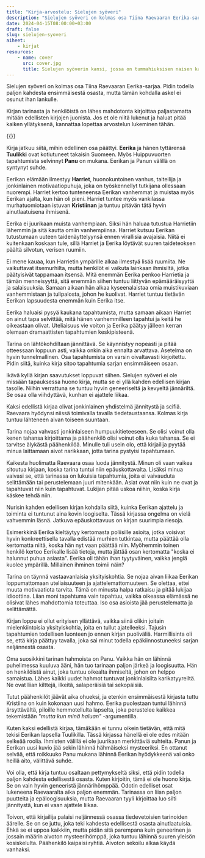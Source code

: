 ```yaml
---
title: "Kirja-arvostelu: Sielujen syöveri"
description: "Sielujen syöveri on kolmas osa Tiina Raevaaran Eerika-sarjaa. Pidin todella paljon kahdesta ensimmäisestä osasta, mutta tämän kohdalla askel ei osunut ihan lankulle."
date: 2024-04-15T08:00:00+03:00
draft: false
slug: sielujen-syoveri
aiheet:
    - kirjat
resources:
    - name: cover
      src: cover.jpg
      title: Sielujen syöverin kansi, jossa on tummahiuksisen naisen kasvot savukiehkuroiden ympäröimänä.
---
```


Sielujen syöveri on kolmas osa Tiina Raevaaran Eerika-sarjaa. Pidin todella paljon kahdesta ensimmäisestä osasta, mutta tämän kohdalla askel ei osunut ihan lankulle.

Kirjan tarinasta ja henkilöistä on lähes mahdotonta kirjoittaa paljastamatta mitään edellisten kirjojen juonista. Jos et ole niitä lukenut ja haluat pitää kaiken yllätyksenä, kannattaa lopettaa arvostelun lukeminen tähän.

<!--more-->

{{<cover>}}

Kirja jatkuu siitä, mihin edellinen osa päättyi. **Eerika** ja hänen tyttärensä **Tuulikki** ovat kotiutuneet takaisin Suomeen. Myös Huippuvuorten tapahtumista selvinnyt **Panu** on mukana. Eerikan ja Panun välillä on syntynyt suhde. 

Eerikan elämään ilmestyy **Harriet**, huonokuntoinen vanhus, taiteilija ja jonkinlainen motivaatiopuhuja, joka on työskennellyt tutkijana ollessaan nuorempi. Harriet kertoo tunteneensa Eerikan vanhemmat ja muistaa myös Eerikan ajalta, kun hän oli pieni. Harriet tuntee myös vankilassa murhatuomiotaan istuvan **Kristiinan** ja tuntuu pitävän tätä hyvin ainutlaatuisena ihmisenä.

Eerika ei juurikaan muista vanhempiaan. Siksi hän haluaa tutustua Harrietiin lähemmin ja sitä kautta omiin vanhempiinsa. Harriet kutsuu Eerikan tutustumaan uuteen taidenäyttelyynsä ennen virallisia avajaisia. Niitä ei kuitenkaan koskaan tule, sillä Harriet ja Eerika löytävät suuren taideteoksen päältä silvotun, verisen ruumiin.

Ei mene kauaa, kun Harrietin ympärille alkaa ilmestyä lisää ruumiita. Ne vaikuttavat itsemurhilta, mutta henkilöt ei vaikuta lainkaan ihmisiltä, jotka päätyisivät tappamaan itsensä. Mitä enemmän Eerika penkoo Harrietia ja tämän menneisyyttä, sitä enemmän siihen tuntuu liittyvän epämääräisyyttä ja salaisuuksia. Samaan aikaan hän alkaa kyseenalaistaa omia muistikuviaan vanhemmistaan ja tulipalosta, johon he kuolivat. Harriet tuntuu tietävän Eerikan lapsuudesta enemmän kuin Eerika itse.

Eerika haluaisi pysyä kaukana tapahtumista, mutta samaan aikaan Harriet on ainut tapa selvittää, mitä hänen vanhemmilleen tapahtui ja keitä he oikeastaan olivat. Uteliaisuus vie voiton ja Eerika päätyy jälleen kerran olemaan dramaattisten tapahtumien keskipisteenä.

Tarina on lähtökohdiltaan jännittävä. Se käynnistyy nopeasti ja pitää otteessaan loppuun asti, vaikka onkin aika ennalta arvattava. Asetelma on hyvin tunnelmallinen. Osa tapahtumista on varsin oivaltavasti kirjoitettu. Pidin siitä, kuinka kirja sitoo tapahtumia sarjan ensimmäiseen osaan.

Ikävä kyllä kirjan saavutukset loppuvat siihen. Sielujen syöveri ei ole missään tapauksessa huono kirja, mutta se ei yllä kahden edellisen kirjan tasolle. Niihin verrattuna se tuntuu hyvin geneeriseltä ja kevyeltä jännäriltä. Se osaa olla viihdyttävä, kunhan ei ajattele liikaa.

Kaksi edellistä kirjaa olivat jonkinlainen yhdistelmä jännitystä ja scifiä. Raevaara hyödynsi niissä toimivalla tavalla tiedetaustaansa. Kolmas kirja tuntuu lähteneen aivan toiseen suuntaan.

Tarina nojaa vahvasti jonkinlaiseen humpuukitieteeseen. Se olisi voinut olla kenen tahansa kirjoittama ja päähenkilö olisi voinut olla kuka tahansa. Se ei tarvitse älykästä päähenkilöä. Minulle tuli usein olo, että kirjailija pyytää minua laittamaan aivot narikkaan, jotta tarina pystyisi tapahtumaan.

Kaikesta huolimatta Raevaara osaa luoda jännitystä. Minun oli vaan vaikea sitoutua kirjaan, koska tarina tuntui niin epäuskottavalta. Lisäksi minua vaivasi se, että tarinassa on lukuisia tapahtumia, joita ei vaivauduta selittämään tai perustelemaan juuri mitenkään. Asiat ovat niin kuin ne ovat ja tapahtuvat niin kuin tapahtuvat. Lukijan pitää uskoa niihin, koska kirja käskee tehdä niin.

Nurisin kahden edellisen kirjan kohdalla siitä, kuinka Eerikan ajattelu ja toiminta ei tuntunut aina kovin loogiselta. Tässä kirjassa ongelma on vielä vahvemmin läsnä. Jatkuva epäuskottavuus on kirjan suurimpia riesoja.

Esimerkkinä Eerika kieltäytyy kertomasta poliisille asioita, jotka voisivat hyvin konkreettisella tavalla edistää murhien tutkintaa, mutta päättää olla kertomatta niitä, koska hän nyt vaan päättää niin. Myöhemmin toinen henkilö kertoo Eerikalle lisää tietoja, mutta jättää osan kertomatta "koska ei halunnut puhua asiasta". Eerika oli tähän ihan tyytyväinen, vaikka jengiä kuolee ympärillä. Millainen ihminen toimii näin?

Tarina on täynnä vastaavanlaisia yksityiskohtia. Se nojaa aivan liikaa Eerikan loppumattomaan uteliaisuuteen ja ajattelemattomuuteen. Se olettaa, ettei muuta motivaatiota tarvita. Tämä on minusta halpa ratkaisu ja pitää lukijaa idioottina. Liian moni tapahtuma vain tapahtuu, vaikka oikeassa elämässä ne olisivat lähes mahdottomia toteuttaa. Iso osa asioista jää perustelematta ja selittämättä.

Kirjan loppu ei ollut erityisen yllättävä, vaikka siinä olikin joitain mielenkiintoisia yksityiskohtia, joita en tullut ajatelleeksi. Tajusin tapahtumien todellisen luonteen jo ennen kirjan puoliväliä. Harmillisinta oli se, että kirja päättyy tavalla, joka sai minut todella epäkiinnostuneeksi sarjan neljännestä osasta.

Oma suosikkini tarinan hahmoista on Panu. Vaikka hän on lähinnä puhelimessa kuuluva ääni, hän tuo tarinaan paljon järkeä ja loogisuutta. Hän on henkilöistä ainut, joka tuntuu oikealta ihmiseltä, johon on helppo samaistua. Lähes kaikki uudet hahmot tuntuvat jonkinlaisilta karikatyyreiltä. Ne ovat liian kilttejä, ilkeitä, salaperäisiä tai sekopäisiä.

Tutut päähenkilöt jäävät aika ohueksi, ja etenkin ensimmäisestä kirjasta tuttu Kristiina on kuin kokonaan uusi hahmo. Eerika puolestaan tuntui lähinnä ärsyttävältä, piloille hemmotellulta lapselta, joka perustelee kaikkea tekemistään *"mutta kun minä haluan"* -argumentilla.

Kuten kaksi edellistä kirjaa, tämäkään ei tunnu oikein tietävän, että mitä tekisi Eerikan lapsella Tuulikilla. Tässä kirjassa hänellä ei ole edes mitään selkeää roolia. Ihmisten välillä ei ole juurikaan merkittäviä suhteita. Panun ja Eerikan uusi kuvio jää sekin lähinnä hähmäiseksi mysteeriksi. En ottanut selvää, että roikkuuko Panu mukana lähinnä Eerikan hyödykkeenä vai onko heillä aito, välittävä suhde.

Voi olla, että kirja tuntuu osaltaan pettymykseltä siksi, että pidin todella paljon kahdesta edellisestä osasta. Kuten kirjoitin, tämä ei ole huono kirja. Se on vain hyvin geneeristä jännärihömppää. Odotin edelliset osat lukeneena Raevaaralta aika paljon enemmän. Tarinassa on liian paljon puutteita ja epäloogisuuksia, mutta Raevaaran tyyli kirjoittaa luo silti jännitystä, kun ei vaan ajattele liikaa.

Toivon, että kirjailija palaisi neljännessä osassa tiedevetoisien tarinoiden äärelle. Se on se juttu, joka teki kahdesta edellisestä osasta ainutlaatuisia. Ehkä se ei uppoa kaikkiin, mutta pidän sitä parempana kuin geneerinen ja jossain määrin aivoton mysteerihömppä, joka tuntuu lähinnä suuren yleisön kosiskelulta. Päähenkilö kaipaisi ryhtiä. Aivoton sekoilu alkaa käydä vanhaksi.
